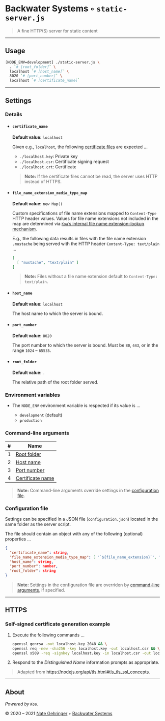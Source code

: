 # Backwater Systems ◦ `static-server.js`

> A fine HTTP(S) server for static content

---

## Usage

```sh
[NODE_ENV=development] ./static-server.js \
  . `# [root_folder]` \
  localhost `# [host_name]` \
  8020 `# [port_number]` \
  localhost `# [certificate_name]`
```

---

## Settings

### Details

- #### `certificate_name`

    **Default value:** `localhost`

    Given e.g., `localhost`, the following [certificate files](#self-signed-certificate-generation-example) are expected …
    - `./localhost.key`: Private key
    - `./localhost.csr`: Certificate signing request
    - `./localhost.crt`: Certificate

    > **Note:** If the certificate files cannot be read, the server uses HTTP instead of HTTPS.

- #### `file_name_extension_media_type_map`

    **Default value:** `new Map()`

    Custom specifications of file name extensions mapped to `Content-Type` HTTP header values. Values for file name extensions not included in the map are determined via [`Koa`’s internal file name extension–lookup mechanism](https://github.com/koajs/koa/blob/master/docs/api/response.md#responsetype-1).

    E.g., the following data results in files with the file name extension `.mustache` being served with the HTTP header `Content-Type: text/plain` …

    ```json
    [
      [ "mustache", "text/plain" ]
    ]
    ```
    > **Note:** Files without a file name extension default to `Content-Type: text/plain`.

- #### `host_name`

    **Default value:** `localhost`

    The host name to which the server is bound.

- #### `port_number`

    **Default value:** `8020`

    The port number to which the server is bound. Must be `80`, `443`, or in the range `1024` – `65535`.

- #### `root_folder`

    **Default value:** `.`

    The relative path of the root folder served.

### Environment variables

- The `NODE_ENV` environment variable is respected if its value is …

    - `development` (default)
    - `production`

### Command-line arguments

| #   | Name                                  |
| --: | ------------------------------------- |
|   1 | [Root folder](#root_folder)           |
|   2 | [Host name](#host_name)               |
|   3 | [Port number](#port_number)           |
|   4 | [Certificate name](#certificate_name) |

> **Note:** Command-line arguments override settings in the [configuration file](#configuration-file).

### Configuration file

Settings can be specified in a JSON file (`configuration.json`) located in the same folder as the server script.

The file should contain an object with any of the following (optional) properties …

```json
{
  "certificate_name": string,
  "file_name_extension_media_type_map": [ "`${file_name_extension}`", "`${media_type}`" ][],
  "host_name": string,
  "port_number": number,
  "root_folder": string
}
```

> **Note:** Settings in the configuration file are overriden by [command-line arguments](#command-line-arguments), if specified.

---

## HTTPS

### Self-signed certificate generation example

1. Execute the following commands …
    ```sh
    openssl genrsa -out localhost.key 2048 && \
    openssl req -new -sha256 -key localhost.key -out localhost.csr && \
    openssl x509 -req -signkey localhost.key -in localhost.csr -out localhost.crt -days 365
    ```
2. Respond to the _Distinguished Name_ information prompts as appropriate.

> Adapted from <https://nodejs.org/api/tls.html#tls_tls_ssl_concepts>.

---

## About

_Powered by [`Koa`](https://koajs.com/)._

© 2020 – 2021 [Nate Gehringer](mailto:ngehringer@gmail.com) ◦ [Backwater Systems](https://backwater.systems/)